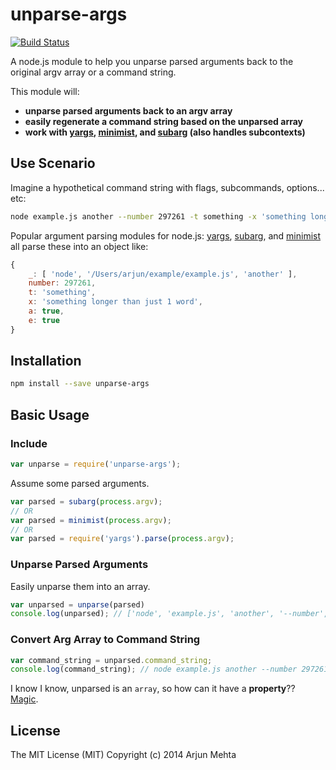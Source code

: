 unparse-args
=================

[![Build Status](https://travis-ci.org/arjunmehta/node-unparse-args.svg?branch=master)](https://travis-ci.org/arjunmehta/node-unparse-args)

A node.js module to help you unparse parsed arguments back to the original argv array or a command string.

This module will:
- **unparse parsed arguments back to an argv array**
- **easily regenerate a command string based on the unparsed array**
- **work with [yargs](https://github.com/chevex/yargs), [minimist](https://github.com/substack/minimist), and [subarg](https://github.com/substack/subarg) (also handles subcontexts)**

## Use Scenario
Imagine a hypothetical command string with flags, subcommands, options... etc:

```bash
node example.js another --number 297261 -t something -x 'something longer than just 1 word' -a -e
```

Popular argument parsing modules for node.js: [yargs](https://github.com/chevex/yargs), [subarg](https://github.com/substack/subarg), and [minimist](https://github.com/substack/minimist) all parse these into an object like: 

```javascript
{ 
    _: [ 'node', '/Users/arjun/example/example.js', 'another' ],
    number: 297261,
    t: 'something',
    x: 'something longer than just 1 word',
    a: true,
    e: true
}
```

## Installation
```bash
npm install --save unparse-args
```

## Basic Usage

### Include

```javascript
var unparse = require('unparse-args');
```

Assume some parsed arguments.
```javascript
var parsed = subarg(process.argv);
// OR
var parsed = minimist(process.argv);
// OR
var parsed = require('yargs').parse(process.argv);
```

### Unparse Parsed Arguments

Easily unparse them into an array.
```javascript
var unparsed = unparse(parsed)
console.log(unparsed); // ['node', 'example.js', 'another', '--number', '297261', '-t', 'something', '-x', 'something longer than just 1 word', '-a', '-e']
```

### Convert Arg Array to Command String

```javascript
var command_string = unparsed.command_string;
console.log(command_string); // node example.js another --number 297261 -t something -x $'something longer than just 1 word' -a -e
```

I know I know, unparsed is an `array`, so how can it have a **property**?? [Magic](https://developer.mozilla.org/en/docs/Web/JavaScript/Reference/Global_Objects/Object/defineProperty).

## License

The MIT License (MIT)
Copyright (c) 2014 Arjun Mehta